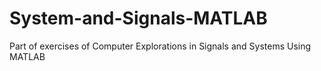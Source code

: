 # System-and-Signals-MATLAB
Part of exercises of Computer Explorations in Signals and Systems Using MATLAB
